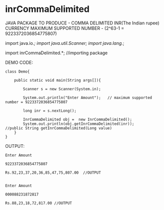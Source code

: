 # inrCommaDelimited
JAVA PACKAGE TO PRODUCE - COMMA DELIMITED INR(The Indian rupee) CURRENCY
MAXIMUM SUPPORTED NUMBER - (2^63-1 = 9223372036854775807)



import java.io.*;
import java.util.Scanner;
import java.lang.*;

import inrCommaDelimited.*;    //importing package

DEMO CODE:


	class Demo{
	
		public static void main(String args[]){

			Scanner s = new Scanner(System.in);		

			System.out.println("Enter Amount");   // maximum supported number = 9223372036854775807

			long inr = s.nextLong();

			InrCommaDelimited obj =  new InrCommaDelimited();
			System.out.println(obj.getInrCommaDelimited(inr));			//public String getInrCommaDelimited(Long value)
		}
	}


OUTPUT:

	Enter Amount

	9223372036854775807

	Rs.92,23,37,20,36,85,47,75,807.00  //OUTPUT


	Enter Amount

	000088231872817

	Rs.88,23,18,72,817.00 //OUTPUT

